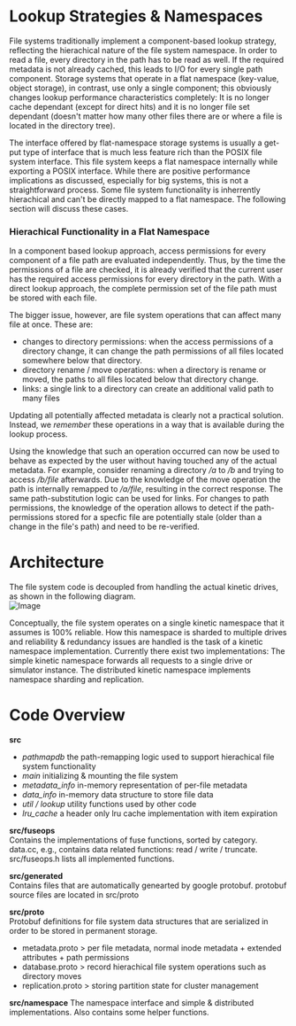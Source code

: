 # Lookup Strategies & Namespaces

File systems traditionally implement a component-based lookup strategy, reflecting the hierachical nature of the file system namespace. In order to read a file, every directory in the path has to be read as well. If the required metadata is not already cached, this leads to I/O for every single path component. Storage systems that operate in a flat namespace (key-value, object storage), in contrast, use only a single component; this obviously changes lookup performance characteristics completely: It is no longer cache dependant (except for direct hits) and it is no longer file set dependant (doesn't matter how many other files there are or where a file is located in the directory tree). 

The interface offered by flat-namespace storage systems is usually a get-put type of interface that is much less feature rich than the POSIX file system interface. This file system keeps a flat namespace internally while exporting a POSIX interface. While there are positive performance implications as discussed, especially for big systems, this is not a straightforward process. Some file system functionality is inherrently hierachical and can't be directly mapped to a flat namespace. The following section will discuss these cases. 


### Hierachical Functionality in a Flat Namespace

In a component based lookup approach, access permissions for every component of a file path are evaluated independently. Thus, by the time the permissions of a file are checked, it is already verified that the current user has the required access permissions for every directory in the path. With a direct lookup approach, the complete permission set of the file path must be stored with each file. 

The bigger issue, however, are file system operations that can affect many file at once. These are: 

+ changes to directory permissions: when the access permissions of a directory change, it can change the path permissions of all files located somewhere below that directory.
+ directory rename / move operations: when a directory is rename or moved, the paths to all files located below that directory change. 
+ links: a single link to a directory can create an additional valid path to many files

Updating all potentially affected metadata is clearly not a practical solution. Instead, we *remember* these operations in a way that is available during the lookup process. 

Using the knowledge that such an operation occurred can now be used to behave as expected by the user without having touched any of the actual metadata. For example, consider renaming a directory */a* to */b* and trying to access */b/file* afterwards. Due to the knowledge of the move operation the path is internally remapped to */a/file*, resulting in the correct response. The same path-substitution logic can be used for links. For changes to path permissions, the knowledge of the operation allows to detect if the path-permissions stored for a specfic file are potentially stale (older than a change in the file's path) and need to be re-verified. 

# Architecture

The file system code is decoupled from handling the actual kinetic drives, as shown in the following diagram.  
![Image](../../wiki/kinetic-namespace.png?raw=true)

Conceptually, the file system operates on a single kinetic namespace that it assumes is 100% reliable. How this namespace is sharded to multiple drives and reliability & redundancy issues are handled is the task of a kinetic namespace implementation. Currently there exist two implementations: The simple kinetic namespace forwards all requests to a single drive or simulator instance. The distributed kinetic namespace implements namespace sharding and replication.

# Code Overview 
**src**
+ *pathmapdb* the path-remapping logic used to support hierachical file system functionality  
+ *main* initializing & mounting the file system  
+ *metadata_info* in-memory representation of per-file metadata  
+ *data_info* in-memory data structure to store file data  
+ *util / lookup* utility functions used by other code
+ *lru_cache* a header only lru cache implementation with item expiration    

**src/fuseops**  
Contains the implementations of fuse functions, sorted by category. data.cc, e.g., contains data related functions: read / write / truncate.  src/fuseops.h lists all implemented functions.

**src/generated**  
Contains files that are automatically genearted by google protobuf. protobuf source files are located in src/proto

**src/proto**  
Protobuf definitions for file system data structures that are serialized in order to be stored in permanent storage.
+ metadata.proto > per file metadata, normal inode metadata + extended attributes + path permissions
+ database.proto > record hierachical file system operations such as directory moves
+ replication.proto > storing partition state for cluster management

**src/namespace** 
The namespace interface and simple & distributed implementations. Also contains some helper functions.

